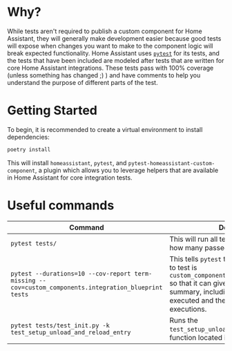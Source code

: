 # Why?

While tests aren't required to publish a custom component for Home Assistant, they will generally make development easier because good tests will expose when changes you want to make to the component logic will break expected functionality. Home Assistant uses [`pytest`](https://docs.pytest.org/en/latest/) for its tests, and the tests that have been included are modeled after tests that are written for core Home Assistant integrations. These tests pass with 100% coverage (unless something has changed ;) ) and have comments to help you understand the purpose of different parts of the test.

# Getting Started

To begin, it is recommended to create a virtual environment to install dependencies:

```bash
poetry install
```

This will install `homeassistant`, `pytest`, and `pytest-homeassistant-custom-component`, a plugin which allows you to leverage helpers that are available in Home Assistant for core integration tests.

# Useful commands

| Command                                                                                               | Description                                                                                                                                                                                                                                                                       |
| ----------------------------------------------------------------------------------------------------- | --------------------------------------------------------------------------------------------------------------------------------------------------------------------------------------------------------------------------------------------------------------------------------- |
| `pytest tests/`                                                                                       | This will run all tests in `tests/` and tell you how many passed/failed                                                                                                                                                                                                           |
| `pytest --durations=10 --cov-report term-missing --cov=custom_components.integration_blueprint tests` | This tells `pytest` that your target module to test is `custom_components.integration_blueprint` so that it can give you a [code coverage](https://en.wikipedia.org/wiki/Code_coverage) summary, including % of code that was executed and the line numbers of missed executions. |
| `pytest tests/test_init.py -k test_setup_unload_and_reload_entry`                                     | Runs the `test_setup_unload_and_reload_entry` test function located in `tests/test_init.py`                                                                                                                                                                                       |
